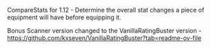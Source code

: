 CompareStats for 1.12 - Determine the overall stat changes a piece of equipment will have before equipping it.

Bonus Scanner version changed to the VanillaRatingBuster version - https://github.com/kxseven/VanillaRatingBuster?tab=readme-ov-file
